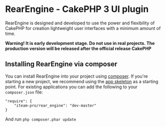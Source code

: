 # RearEngine - CakePHP 3 UI plugin

RearEngine is designed and developed to use the power and flexibility of CakePHP
for creation lightweight user interfaces with a minimum amount of time.

**Warning! It is early development stage. Do not use in real projects. The
production version will be released after the official release CakePHP**

## Installing RearEngine via composer

You can install RearEngine into your project using
[composer](http://getcomposer.org).  If you're starting a new project, we
recommend using the [app skeleton](https://github.com/cakephp/app) as
a starting point. For existing applications you can add the following to your
`composer.json` file:

	"require": {
		"iteam-pro/rear_engine": "dev-master"
	}

And run `php composer.phar update`
